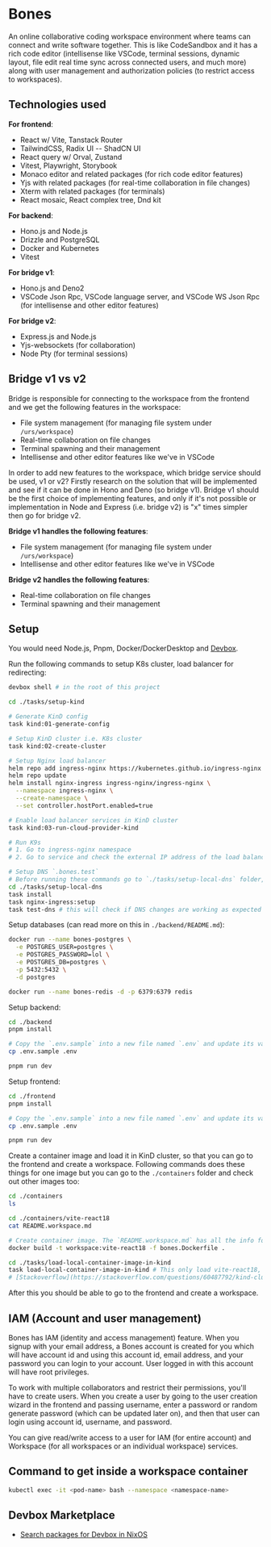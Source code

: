# Bones

An online collaborative coding workspace environment where teams can connect and write software together. This is like CodeSandbox and it has a rich code editor (intellisense like VSCode, terminal sessions, dynamic layout, file edit real time sync across connected users, and much more) along with user management and authorization policies (to restrict access to workspaces).

## Technologies used

**For frontend**:

- React w/ Vite, Tanstack Router
- TailwindCSS, Radix UI -- ShadCN UI
- React query w/ Orval, Zustand
- Vitest, Playwright, Storybook
- Monaco editor and related packages (for rich code editor features)
- Yjs with related packages (for real-time collaboration in file changes)
- Xterm with related packages (for terminals)
- React mosaic, React complex tree, Dnd kit

**For backend**:

- Hono.js and Node.js
- Drizzle and PostgreSQL
- Docker and Kubernetes
- Vitest

**For bridge v1**:

- Hono.js and Deno2
- VSCode Json Rpc, VSCode language server, and VSCode WS Json Rpc (for intellisense and other editor features)

**For bridge v2**:

- Express.js and Node.js
- Yjs-websockets (for collaboration)
- Node Pty (for terminal sessions)

## Bridge v1 vs v2

Bridge is responsible for connecting to the workspace from the frontend and we get the following features in the workspace:

- File system management (for managing file system under `/urs/workspace`)
- Real-time collaboration on file changes
- Terminal spawning and their management
- Intellisense and other editor features like we've in VSCode

In order to add new features to the workspace, which bridge service should be used, v1 or v2? Firstly research on the solution that will be implemented and see if it can be done in Hono and Deno (so bridge v1). Bridge v1 should be the first choice of implementing features, and only if it's not possible or implementation in Node and Express (i.e. bridge v2) is "x" times simpler then go for bridge v2.

**Bridge v1 handles the following features**:

- File system management (for managing file system under `/urs/workspace`)
- Intellisense and other editor features like we've in VSCode

**Bridge v2 handles the following features**:

- Real-time collaboration on file changes
- Terminal spawning and their management

## Setup

You would need Node.js, Pnpm, Docker/DockerDesktop and [Devbox](https://www.jetify.com/docs/devbox/installing_devbox/?install-method=macos).

Run the following commands to setup K8s cluster, load balancer for redirecting:

```bash
devbox shell # in the root of this project

cd ./tasks/setup-kind

# Generate KinD config
task kind:01-generate-config

# Setup KinD cluster i.e. K8s cluster
task kind:02-create-cluster 

# Setup Nginx load balancer
helm repo add ingress-nginx https://kubernetes.github.io/ingress-nginx
helm repo update
helm install nginx-ingress ingress-nginx/ingress-nginx \
  --namespace ingress-nginx \
  --create-namespace \
  --set controller.hostPort.enabled=true

# Enable load balancer services in KinD cluster
task kind:03-run-cloud-provider-kind

# Run K9s
# 1. Go to ingress-nginx namespace
# 2. Go to service and check the external IP address of the load balancer (This will be used in configuring the top level domain for routing traffic for workspace to this load balancer in our machine instead of going to the internet.)

# Setup DNS `.bones.test`
# Before running these commands go to `./tasks/setup-local-dns` folder, then open the `Taskfile.yaml` inside it and update `LOCAL_DNS_RESOLVER_IP` env variable with the external IP address of the load balancer; then run these commands:
cd ./tasks/setup-local-dns
task install
task nginx-ingress:setup
task test-dns # this will check if DNS changes are working as expected
```

Setup databases (can read more on this in `./backend/README.md`):

```bash
docker run --name bones-postgres \
  -e POSTGRES_USER=postgres \
  -e POSTGRES_PASSWORD=lol \
  -e POSTGRES_DB=postgres \
  -p 5432:5432 \
  -d postgres

docker run --name bones-redis -d -p 6379:6379 redis
```

Setup backend:

```bash
cd ./backend
pnpm install

# Copy the `.env.sample` into a new file named `.env` and update its values accordingly
cp .env.sample .env

pnpm run dev
```

Setup frontend:

```bash
cd ./frontend
pnpm install

# Copy the `.env.sample` into a new file named `.env` and update its values accordingly
cp .env.sample .env

pnpm run dev
```

Create a container image and load it in KinD cluster, so that you can go to the frontend and create a workspace. Following commands does these things for one image but you can go to the `./containers` folder and check out other images too:

```bash
cd ./containers
ls

cd ./containers/vite-react18
cat README.workspace.md

# Create container image. The `README.workspace.md` has all the info for the workspace setup:
docker build -t workspace:vite-react18 -f bones.Dockerfile .

cd ./tasks/load-local-container-image-in-kind
task load-local-container-image-in-kind # This only load vite-react18, for others you'll have to update this task in `Taskfile.yaml`
# [Stackoverflow](https://stackoverflow.com/questions/60487792/kind-cluster-how-to-see-docker-images-that-are-loaded)
```

After this you should be able to go to the frontend and create a workspace.

## IAM (Account and user management)

Bones has IAM (identity and access management) feature. When you signup with your email address, a Bones account is created for you which will have account id and using this account id, email address, and your password you can login to your account. User logged in with this account will have root privileges.

To work with multiple collaborators and restrict their permissions, you'll have to create users. When you create a user by going to the user creation wizard in the frontend and passing username, enter a password or random generate password (which can be updated later on), and then that user can login using account id, username, and password.

You can give read/write access to a user for IAM (for entire account) and Workspace (for all workspaces or an individual workspace) services.

## Command to get inside a workspace container

```bash
kubectl exec -it <pod-name> bash --namespace <namespace-name>
```

## Devbox Marketplace

- [Search packages for Devbox in NixOS](https://search.nixos.org/packages)
